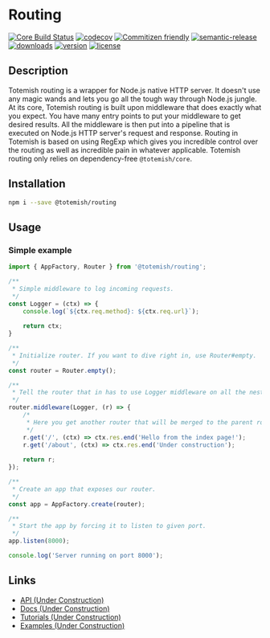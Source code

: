 # Routing

[![Core Build Status](https://travis-ci.org/totemish/routing.svg?branch=master)](https://travis-ci.org/totemish/routing)
[![codecov](https://img.shields.io/codecov/c/github/totemish/routing.svg)](https://codecov.io/gh/totemish/routing)
[![Commitizen friendly](https://img.shields.io/badge/commitizen-friendly-brightgreen.svg)](http://commitizen.github.io/cz-routing/)
[![semantic-release](https://img.shields.io/badge/%20%20%F0%9F%93%A6%F0%9F%9A%80-semantic--release-e10079.svg)](https://github.com/semantic-release/semantic-release)
[![downloads](https://img.shields.io/npm/dt/@totemish/routing.svg)](https://www.npmjs.com/package/@totemish/routing)
[![version](https://img.shields.io/npm/v/@totemish/routing.svg)](https://www.npmjs.com/package/@totemish/routing)
[![license](https://img.shields.io/github/license/mashape/apistatus.svg)]()

## Description

Totemish routing is a wrapper for Node.js native HTTP server. It doesn't use any magic wands and lets you go all the
tough way through Node.js jungle. At its core, Totemish routing is built upon middleware that does exactly what you
expect. You have many entry points to put your middleware to get desired results. All the middleware is then put into
a pipeline that is executed on Node.js HTTP server's request and response. Routing in Totemish is based on using RegExp
which gives you incredible control over the routing as well as incredible pain in whatever applicable. Totemish routing
only relies on dependency-free `@totemish/core`.

## Installation

```bash
npm i --save @totemish/routing
```

## Usage

### Simple example

```javascript
import { AppFactory, Router } from '@totemish/routing';

/**
 * Simple middleware to log incoming requests.
 */
const Logger = (ctx) => {
    console.log(`${ctx.req.method}: ${ctx.req.url}`);
    
    return ctx;
}

/**
 * Initialize router. If you want to dive right in, use Router#empty.
 */
const router = Router.empty();

/**
 * Tell the router that in has to use Logger middleware on all the nested routes.
 */
router.middleware(Logger, (r) => {
    /*
     * Here you get another router that will be merged to the parent router as soon as you return it.
     */
    r.get('/', (ctx) => ctx.res.end('Hello from the index page!');
    r.get('/about', (ctx) => ctx.res.end('Under construction');
    
    return r;
});

/**
 * Create an app that exposes our router.
 */
const app = AppFactory.create(router);

/**
 * Start the app by forcing it to listen to given port.
 */
app.listen(8000);

console.log('Server running on port 8000');
```

## Links

* [API (Under Construction)](https://totemish.github.io/routing)
* [Docs (Under Construction)](https://totemish.com/docs/routing)
* [Tutorials (Under Construction)](https://totemish.com/tutorials/routing)
* [Examples (Under Construction)](https://github.com/totemish/examples/routing)